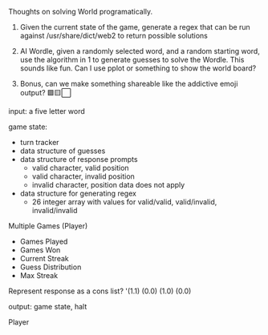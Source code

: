 Thoughts on solving World programatically.

1. Given the current state of the game, generate a regex that can be run against /usr/share/dict/web2 to return possible solutions

2. AI Wordle, given a randomly selected word, and a random starting word, use the algorithm in 1 to generate guesses to solve the Wordle.  This sounds like fun.  Can I use pplot or something to show the world board?

3. Bonus, can we make something shareable like the addictive emoji output? 🟩🟨⬜️

input: a five letter word

game state:
- turn tracker
- data structure of guesses
- data structure of response prompts
  - valid character, valid position
  - valid character, invalid position
  - invalid character, position data does not apply
- data structure for generating regex
  - 26 integer array with values for valid/valid, valid/invalid, invalid/invalid
  
Multiple Games (Player)
- Games Played
- Games Won
- Current Streak
- Guess Distribution
- Max Streak

Represent response as a cons list?
'(1.1) (0.0) (1.0) (0.0)

output: game state, halt

Player 
